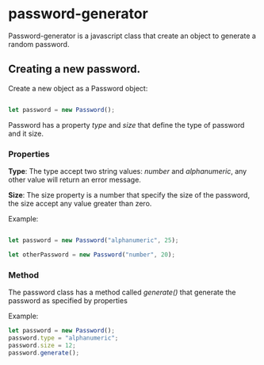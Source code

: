 # password-generator

Password-generator is a javascript class that create an object to generate a random password.

## Creating a new password.

Create a new object as a Password object:

``` javascript

let password = new Password();

```
Password has a property _type_ and _size_ that define the type of password and it size.

### Properties

**Type**: The type accept two string values: *number* and *alphanumeric*, any other value will return an error message.

**Size**: The size property is a number that specify the size of the password, the size accept any value greater than zero.

Example:
``` javascript

let password = new Password("alphanumeric", 25);

let otherPassword = new Password("number", 20);

```

### Method

The password class has a method called _generate()_ that generate the password as specified by properties

Example:

``` javascript
let password = new Password();
password.type = "alphanumeric";
password.size = 12;
password.generate();

```
